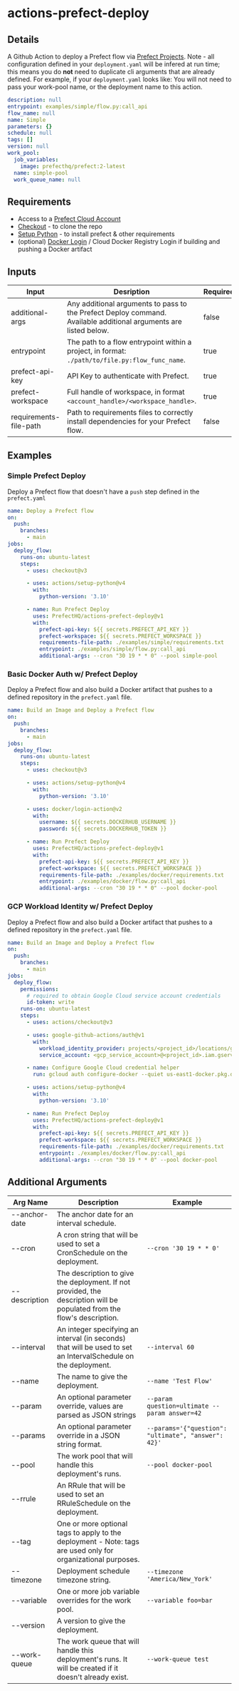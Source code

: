 # actions-prefect-deploy

## Details

A Github Action to deploy a Prefect flow via [Prefect Projects](https://docs.prefect.io/latest/concepts/projects/#projects). Note - all configuration defined in your `deployment.yaml` will be infered at run time; this means you do **not** need to duplicate cli arguments that are already defined. For example, if your `deployment.yaml` looks like: You will not need to pass your work-pool name, or the deployment name to this action.
```yaml
description: null
entrypoint: examples/simple/flow.py:call_api
flow_name: null
name: Simple
parameters: {}
schedule: null
tags: []
version: null
work_pool:
  job_variables:
    image: prefecthq/prefect:2-latest
  name: simple-pool
  work_queue_name: null
```

## Requirements

- Access to a [Prefect Cloud Account](https://docs.prefect.io/latest/ui/cloud/#welcome-to-prefect-cloud)
- [Checkout](https://github.com/actions/checkout) - to clone the repo
- [Setup Python](https://github.com/actions/setup-python) - to install prefect & other requirements
- (optional) [Docker Login](https://github.com/marketplace/actions/docker-login) / Cloud Docker Registry Login if building and pushing a Docker artifact

## Inputs

| Input | Desription | Required | Default |
|-------|------------|----------|---------|
| additional-args | Any additional arguments to pass to the Prefect Deploy command. Available additional arguments are listed below. | false | |
| entrypoint | The path to a flow entrypoint within a project, in format: `./path/to/file.py:flow_func_name`. | true | |
| prefect-api-key | API Key to authenticate with Prefect. | true | |
| prefect-workspace | Full handle of workspace, in format `<account_handle>/<workspace_handle>`. | true | |
| requirements-file-path | Path to requirements files to correctly install dependencies for your Prefect flow. | false | `./requirements.txt` |

## Examples

### Simple Prefect Deploy

Deploy a Prefect flow that doesn't have a `push` step defined in the `prefect.yaml`
```yaml
name: Deploy a Prefect flow
on:
  push:
    branches:
      - main
jobs:
  deploy_flow:
    runs-on: ubuntu-latest
    steps:
      - uses: checkout@v3

      - uses: actions/setup-python@v4
        with:
          python-version: '3.10'

      - name: Run Prefect Deploy
        uses: PrefectHQ/actions-prefect-deploy@v1
        with:
          prefect-api-key: ${{ secrets.PREFECT_API_KEY }}
          prefect-workspace: ${{ secrets.PREFECT_WORKSPACE }}
          requirements-file-path: ./examples/simple/requirements.txt
          entrypoint: ./examples/simple/flow.py:call_api
          additional-args: --cron "30 19 * * 0" --pool simple-pool
```
### Basic Docker Auth w/ Prefect Deploy

Deploy a Prefect flow and also build a Docker artifact that pushes to a defined repository in the `prefect.yaml` file.
```yaml
name: Build an Image and Deploy a Prefect flow
on:
  push:
    branches:
      - main
jobs:
  deploy_flow:
    runs-on: ubuntu-latest
    steps:
      - uses: checkout@v3

      - uses: actions/setup-python@v4
        with:
          python-version: '3.10'

      - uses: docker/login-action@v2
        with:
          username: ${{ secrets.DOCKERHUB_USERNAME }}
          password: ${{ secrets.DOCKERHUB_TOKEN }}

      - name: Run Prefect Deploy
        uses: PrefectHQ/actions-prefect-deploy@v1
        with:
          prefect-api-key: ${{ secrets.PREFECT_API_KEY }}
          prefect-workspace: ${{ secrets.PREFECT_WORKSPACE }}
          requirements-file-path: ./examples/docker/requirements.txt
          entrypoint: ./examples/docker/flow.py:call_api
          additional-args: --cron "30 19 * * 0" --pool docker-pool
```
### GCP Workload Identity w/ Prefect Deploy

Deploy a Prefect flow and also build a Docker artifact that pushes to a defined repository in the `prefect.yaml` file.
```yaml
name: Build an Image and Deploy a Prefect flow
on:
  push:
    branches:
      - main
jobs:
  deploy_flow:
    permissions:
      # required to obtain Google Cloud service account credentials
      id-token: write
    runs-on: ubuntu-latest
    steps:
      - uses: actions/checkout@v3

      - uses: google-github-actions/auth@v1
        with:
          workload_identity_provider: projects/<project_id>/locations/global/workloadIdentityPools/<pool-name>/providers/<provider-name>
          service_account: <gcp_service_account>@<project_id>.iam.gserviceaccount.com

      - name: Configure Google Cloud credential helper
        run: gcloud auth configure-docker --quiet us-east1-docker.pkg.dev

      - uses: actions/setup-python@v4
        with:
          python-version: '3.10'

      - name: Run Prefect Deploy
        uses: PrefectHQ/actions-prefect-deploy@v1
        with:
          prefect-api-key: ${{ secrets.PREFECT_API_KEY }}
          prefect-workspace: ${{ secrets.PREFECT_WORKSPACE }}
          requirements-file-path: ./examples/docker/requirements.txt
          entrypoint: ./examples/docker/flow.py:call_api
          additional-args: --cron "30 19 * * 0" --pool docker-pool
```
## Additional Arguments

| Arg Name | Description | Example |
|----------|-------------|---------|
| --anchor-date | The anchor date for an interval schedule. | |
| --cron | A cron string that will be used to set a CronSchedule on the deployment. | `--cron '30 19 * * 0' `|
| --description | The description to give the deployment. If not provided, the description will be populated from the flow's description. | |
| --interval | An integer specifying an interval (in seconds) that will be used to set an IntervalSchedule on the deployment. | `--interval 60` |
| --name | The name to give the deployment. | `--name 'Test Flow'` |
| --param | An optional parameter override, values are parsed as JSON strings | `--param question=ultimate --param answer=42` |
| --params | An optional parameter override in a JSON string format. | `--params='{"question": "ultimate", "answer": 42}'` |
| --pool | The work pool that will handle this deployment's runs. | `--pool docker-pool` |
| --rrule | An RRule that will be used to set an RRuleSchedule on the deployment. | |
| --tag | One or more optional tags to apply to the deployment - Note: tags are used only for organizational purposes. | |
| --timezone | Deployment schedule timezone string. | `--timezone 'America/New_York'` |
| --variable | One or more job variable overrides for the work pool. | `--variable foo=bar` |
| --version | A version to give the deployment. | |
| --work-queue | The work queue that will handle this deployment's runs. It will be created if it doesn't already exist. | `--work-queue test` |
